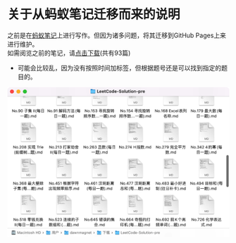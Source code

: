 # 关于从蚂蚁笔记迁移而来的说明
之前是在[蚂蚁笔记](http://www.leanote.com)上进行写作。但因为诸多问题，将其迁移到GitHub Pages上来进行维护。  
如需阅览之前的笔记，请[点击下载](./LeetCode-Solution-pre.zip)(共有93篇)

- 可能会比较乱，因为没有按照时间加标签，但根据题号还是可以找到指定的题目的。

![](./leanote.png) 
